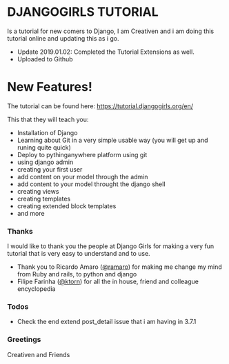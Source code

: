 # DJANGOGIRLS TUTORIAL

Is a tutorial for new comers to Django, I am Creativen and i am doing this tutorial online and updating this as i go.

- Update 2019.01.02: Completed the Tutorial Extensions as well.
- Uploaded to Github

# New Features!
The tutorial can be found here:
https://tutorial.djangogirls.org/en/

This that they will teach you:
  - Installation of Django
  - Learning about Git in a very simple usable way (you will get up and runing quite quick)
  - Deploy to pythinganywhere platform using git
  - using django admin
  - creating your first user
  - add content on your model through the admin
  - add content to your model throught the django shell
  - creating views
  - creating templates
  - creating extended block templates
  - and more

### Thanks

I would like to thank you the people at Django Girls for making a very fun tutorial that is very easy to understand and to use.

- Thank you to Ricardo Amaro ([@ramaro](https://github.com/ramaro)) for making me change my mind from Ruby and rails, to python and django
- Filipe Farinha ([@ktorn](https://github.com/ktorn)) for all the in house, friend and colleague encyclopedia

### Todos

 - Check the end extend post_detail issue that i am having in 3.7.1
 
### Greetings
Creativen and Friends
